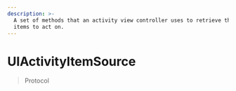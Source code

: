 ```yaml
---
description: >-
  A set of methods that an activity view controller uses to retrieve the data
  items to act on.
---
```


# UIActivityItemSource

> Protocol

